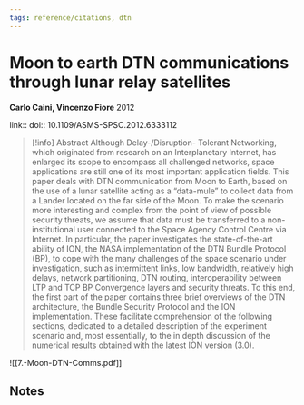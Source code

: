 ```yaml
---
tags: reference/citations, dtn
---
```

# Moon to earth DTN communications through lunar relay satellites

**Carlo Caini, Vincenzo Fiore**
2012

link:: 
doi:: 10.1109/ASMS-SPSC.2012.6333112

> [!info] Abstract
> Although Delay-/Disruption- Tolerant Networking, which originated from research on an Interplanetary Internet, has enlarged its scope to encompass all challenged networks, space applications are still one of its most important application fields. This paper deals with DTN communication from Moon to Earth, based on the use of a lunar satellite acting as a “data-mule” to collect data from a Lander located on the far side of the Moon. To make the scenario more interesting and complex from the point of view of possible security threats, we assume that data must be transferred to a non-institutional user connected to the Space Agency Control Centre via Internet. In particular, the paper investigates the state-of-the-art ability of ION, the NASA implementation of the DTN Bundle Protocol (BP), to cope with the many challenges of the space scenario under investigation, such as intermittent links, low bandwidth, relatively high delays, network partitioning, DTN routing, interoperability between LTP and TCP BP Convergence layers and security threats. To this end, the first part of the paper contains three brief overviews of the DTN architecture, the Bundle Security Protocol and the ION implementation. These facilitate comprehension of the following sections, dedicated to a detailed description of the experiment scenario and, most essentially, to the in depth discussion of the numerical results obtained with the latest ION version (3.0).


![[7.-Moon-DTN-Comms.pdf]]
## Notes

